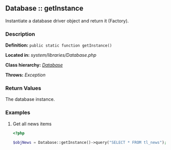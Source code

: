 
Database :: getInstance
-------------------------------------------

Instantiate a database driver object and return it (Factory).


### Description ###

**Definition:** `public static function getInstance()`

**Located in:** *system/libraries/Database.php*

**Class hierarchy:** *[Database](../Database.md)*

**Throws:** *Exception*


### Return Values ###

The database instance.


### Examples ###

1. Get all news items

	```php
	<?php

	$objNews = Database::getInstance()->query("SELECT * FROM tl_news");
	```

